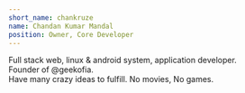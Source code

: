 ```yaml
---
short_name: chankruze
name: Chandan Kumar Mandal
position: Owner, Core Developer
---
```

Full stack web, linux & android system, application developer.<br>
Founder of @geekofia.<br>Have many crazy ideas to fulfill. No movies, No games.